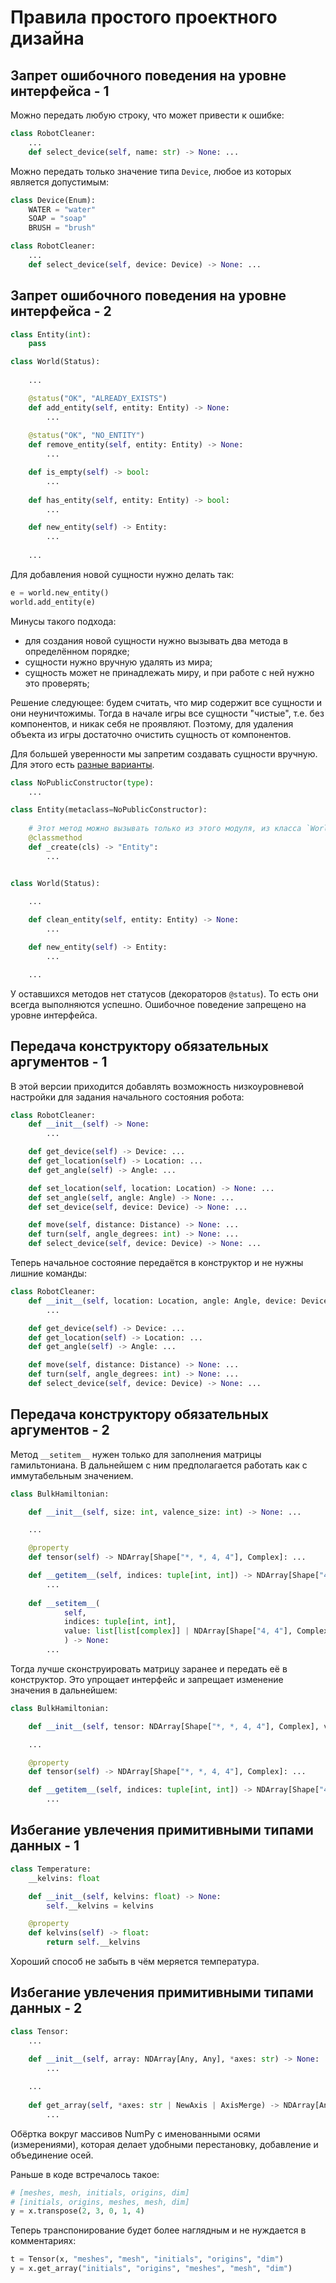 # Правила простого проектного дизайна


## Запрет ошибочного поведения на уровне интерфейса - 1
Можно передать любую строку, что может привести к ошибке:
```Python
class RobotCleaner:
    ...
    def select_device(self, name: str) -> None: ...
```
Можно передать только значение типа `Device`,
любое из которых является допустимым:
```Python
class Device(Enum):
    WATER = "water"
    SOAP = "soap"
    BRUSH = "brush"

class RobotCleaner:
    ...
    def select_device(self, device: Device) -> None: ...
```


## Запрет ошибочного поведения на уровне интерфейса - 2
```Python
class Entity(int):
    pass

class World(Status):
    
    ...

    @status("OK", "ALREADY_EXISTS")
    def add_entity(self, entity: Entity) -> None:
        ...
    
    @status("OK", "NO_ENTITY")
    def remove_entity(self, entity: Entity) -> None:
        ...

    def is_empty(self) -> bool:
        ...
    
    def has_entity(self, entity: Entity) -> bool:
        ...

    def new_entity(self) -> Entity:
        ...
    
    ...
```
Для добавления новой сущности нужно делать так:
```Python
e = world.new_entity()
world.add_entity(e)
```
Минусы такого подхода:
  - для создания новой сущности нужно вызывать два метода в определённом порядке;
  - сущности нужно вручную удалять из мира;
  - сущность может не принадлежать миру, и при работе с ней нужно это проверять;

Решение следующее:
будем считать, что мир содержит все сущности и они неуничтожимы.
Тогда в начале игры все сущности "чистые", т.е. без компонентов, и никак себя
не проявляют.
Поэтому, для удаления объекта из игры достаточно очистить сущность от компонентов.

Для большей уверенности мы запретим создавать сущности вручную.
Для этого есть [разные варианты](https://stackoverflow.com/questions/8212053/private-constructor-in-python).
```Python
class NoPublicConstructor(type):
    ...

class Entity(metaclass=NoPublicConstructor):
    
    # Этот метод можно вызывать только из этого модуля, из класса `World`
    @classmethod
    def _create(cls) -> "Entity":
        ...


class World(Status):
    
    ...

    def clean_entity(self, entity: Entity) -> None:
        ...

    def new_entity(self) -> Entity:
        ...

    ...
```
У оставшихся методов нет статусов (декораторов `@status`).
То есть они всегда выполняются успешно.
Ошибочное поведение запрещено на уровне интерфейса.


## Передача конструктору обязательных аргументов - 1
В этой версии приходится добавлять возможность низкоуровневой настройки
для задания начального состояния робота:
```Python
class RobotCleaner:
    def __init__(self) -> None:
        ...

    def get_device(self) -> Device: ...
    def get_location(self) -> Location: ...
    def get_angle(self) -> Angle: ...

    def set_location(self, location: Location) -> None: ...
    def set_angle(self, angle: Angle) -> None: ...
    def set_device(self, device: Device) -> None: ...

    def move(self, distance: Distance) -> None: ...
    def turn(self, angle_degrees: int) -> None: ...
    def select_device(self, device: Device) -> None: ...
```
Теперь начальное состояние передаётся в конструктор и не нужны лишние команды:
```Python
class RobotCleaner:
    def __init__(self, location: Location, angle: Angle, device: Device) -> None:
        ...

    def get_device(self) -> Device: ...
    def get_location(self) -> Location: ...
    def get_angle(self) -> Angle: ...

    def move(self, distance: Distance) -> None: ...
    def turn(self, angle_degrees: int) -> None: ...
    def select_device(self, device: Device) -> None: ...
```


## Передача конструктору обязательных аргументов - 2
Метод `__setitem__` нужен только для заполнения матрицы гамильтониана.
В дальнейшем с ним предполагается работать как с иммутабельным значением.
```Python
class BulkHamiltonian:

    def __init__(self, size: int, valence_size: int) -> None: ...

    ...

    @property
    def tensor(self) -> NDArray[Shape["*, *, 4, 4"], Complex]: ...

    def __getitem__(self, indices: tuple[int, int]) -> NDArray[Shape["4, 4"], Complex]:
        ...
    
    def __setitem__(
            self,
            indices: tuple[int, int],
            value: list[list[complex]] | NDArray[Shape["4, 4"], Complex]
            ) -> None:
        ...
```
Тогда лучше сконструировать матрицу заранее и передать её в конструктор.
Это упрощает интерфейс и запрещает изменение значения в дальнейшем:
```Python
class BulkHamiltonian:

    def __init__(self, tensor: NDArray[Shape["*, *, 4, 4"], Complex], valence_size: int) -> None: ...

    ...

    @property
    def tensor(self) -> NDArray[Shape["*, *, 4, 4"], Complex]: ...

    def __getitem__(self, indices: tuple[int, int]) -> NDArray[Shape["4, 4"], Complex]:
        ...
```


## Избегание увлечения примитивными типами данных - 1
```Python
class Temperature:
    __kelvins: float

    def __init__(self, kelvins: float) -> None:
        self.__kelvins = kelvins

    @property
    def kelvins(self) -> float:
        return self.__kelvins
```
Хороший способ не забыть в чём меряется температура.


## Избегание увлечения примитивными типами данных - 2
```Python
class Tensor:
    ...
    
    def __init__(self, array: NDArray[Any, Any], *axes: str) -> None:
        ...

    ...
    
    def get_array(self, *axes: str | NewAxis | AxisMerge) -> NDArray[Any, Any]:
        ...
```
Обёртка вокруг массивов NumPy с именованными осями (измерениями),
которая делает удобными перестановку, добавление и объединение осей.

Раньше в коде встречалось такое:
```Python
# [meshes, mesh, initials, origins, dim]
# [initials, origins, meshes, mesh, dim]
y = x.transpose(2, 3, 0, 1, 4)
```
Теперь транспонирование будет более наглядным и не нуждается в комментариях:
```Python
t = Tensor(x, "meshes", "mesh", "initials", "origins", "dim")
y = x.get_array("initials", "origins", "meshes", "mesh", "dim")
```
